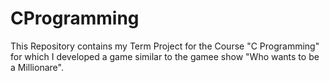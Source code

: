 # CProgramming
This Repository contains my Term Project for the Course "C Programming" for which I developed a game similar to the gamee show "Who wants to be a Millionare".
